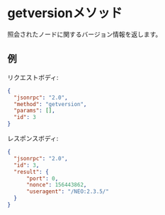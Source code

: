 # getversionメソッド

照会されたノードに関するバージョン情報を返します。

## 例

リクエストボディ:

```json
{
  "jsonrpc": "2.0",
  "method": "getversion",
  "params": [],
  "id": 3
}
```

レスポンスボディ:

```json
{
  "jsonrpc": "2.0",
  "id": 3,
  "result": {
      "port": 0,
      "nonce": 156443862,
      "useragent": "/NEO:2.3.5/"
  }
}
```
